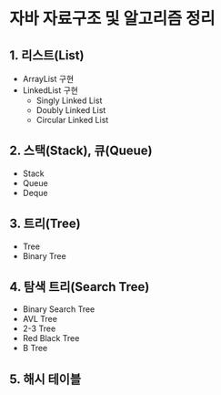 # 자바 자료구조 및 알고리즘 정리

## 1. 리스트(List)

- ArrayList 구현
- LinkedList 구현
    - Singly Linked List
    - Doubly Linked List
    - Circular Linked List

## 2. 스택(Stack), 큐(Queue)

 - Stack
 - Queue
 - Deque

## 3. 트리(Tree)

 - Tree
 - Binary Tree

## 4. 탐색 트리(Search Tree)

 - Binary Search Tree
 - AVL Tree
 - 2-3 Tree
 - Red Black Tree
 - B Tree

## 5. 해시 테이블
